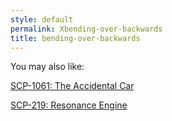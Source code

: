 ```yaml
---
style: default
permalink: Xbending-over-backwards
title: bending-over-backwards
---
```

You may also like:

[SCP-1061: The Accidental Car](http://scp-wiki.net/scp-1061)

[SCP-219: Resonance Engine](http://scp-wiki.net/scp-219)

